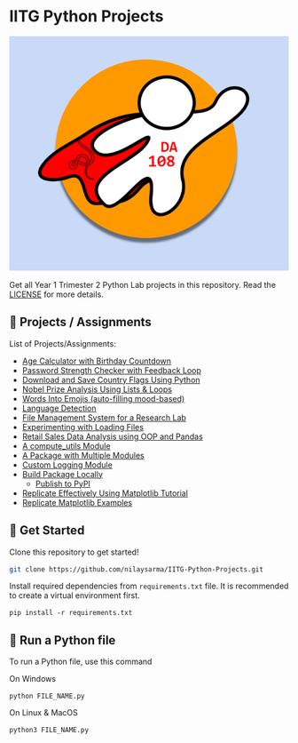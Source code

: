 # IITG Python Projects

![DA 108](DA108.png)

Get all Year 1 Trimester 2 Python Lab projects in this repository. Read the [LICENSE](LICENSE) for more details.

## 📂 Projects / Assignments
List of Projects/Assignments:
- [Age Calculator with Birthday Countdown](Week2/Age_Calculator.py)
- [Password Strength Checker with Feedback Loop](Week3/Password_Strength_Checker.py)
- [Download and Save Country Flags Using Python](Week5/Country_Flags.ipynb)
- [Nobel Prize Analysis Using Lists & Loops](Week5/Nobel_Prize_Analysis.ipynb)
- [Words Into Emojis (auto-filling mood-based)](Week6/Words_Into_Emojis.py)
- [Language Detection](Week6/Language_Detection.py)
- [File Management System for a Research Lab](Week7/File_Management_System.ipynb)
- [Experimenting with Loading Files](Week7/Loading_Files.ipynb)
- [Retail Sales Data Analysis using OOP and Pandas](Week8/Retail_Sales_Data_Analysis.ipynb)
- [A compute_utils Module](Week9/compute_utils/)
- [A Package with Multiple Modules](Week9/multiple_modules/)
- [Custom Logging Module](Week9/logging_module/)
- [Build Package Locally](Week9/pypi/)
    - [Publish to PyPI](https://pypi.org/project/mymathlibrary)
- [Replicate Effectively Using Matplotlib Tutorial](Week10/Effective_Matplotlib.ipynb)
- [Replicate Matplotlib Examples](Week10/Examples_Matplotlib.ipynb)

## 🚀 Get Started
Clone this repository to get started!
```sh
git clone https://github.com/nilaysarma/IITG-Python-Projects.git
```

Install required dependencies from `requirements.txt` file. It is recommended to create a virtual environment first.
```
pip install -r requirements.txt
```

## 🐍 Run a Python file
To run a Python file, use this command

On Windows
```
python FILE_NAME.py
```
On Linux & MacOS
```
python3 FILE_NAME.py
```